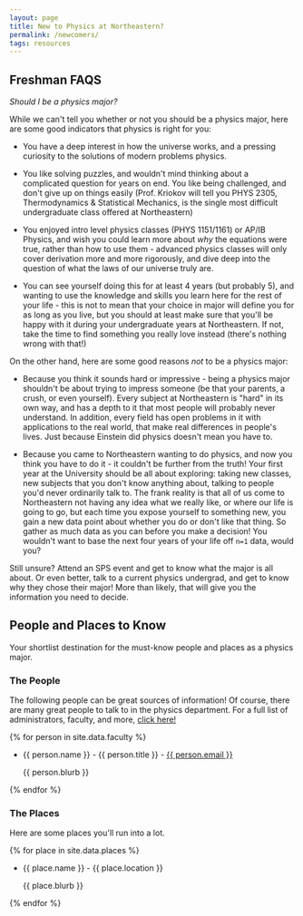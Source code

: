 ```yaml
---
layout: page
title: New to Physics at Northeastern?
permalink: /newcomers/
tags: resources
---
```


## Freshman FAQS

*Should I be a physics major?*

While we can't tell you whether or not you should be a physics major, here are some good indicators that physics is right for you:

* You have a deep interest in how the universe works, and a pressing curiosity to the solutions of modern problems physics.

* You like solving puzzles, and wouldn't mind thinking about a complicated question for years on end. You like being challenged, and don't give up on things easily (Prof. Kriokov will tell you PHYS 2305, Thermodynamics & Statistical Mechanics, is the single most difficult undergraduate class offered at Northeastern)

* You enjoyed intro level physics classes (PHYS 1151/1161) or AP/IB Physics, and wish you could learn more about *why* the equations were true, rather than how to use them - advanced physics classes will only cover derivation more and more rigorously, and dive deep into the question of what the laws of our universe truly are.

* You can see yourself doing this for at least 4 years (but probably 5), and wanting to use the knowledge and skills you learn here for the rest of your life - this is not to mean that your choice in major will define you for as long as you live, but you should at least make sure that you'll be happy with it during your undergraduate years at Northeastern. If not, take the time to find something you really love instead (there's nothing wrong with that!)

On the other hand, here are some good reasons *not* to be a physics major:

* Because you think it sounds hard or impressive - being a physics major shouldn't be about trying to impress someone (be that your parents, a crush, or even yourself). Every subject at Northeastern is "hard" in its own way, and has a depth to it that most people will probably never understand. In addition, every field has open problems in it with applications to the real world, that make real differences in people's lives. Just because Einstein did physics doesn't mean you have to.

* Because you came to Northeastern wanting to do physics, and now you think you have to do it - it couldn't be further from the truth! Your first year at the University should be all about exploring: taking new classes, new subjects that you don't know anything about, talking to people you'd never ordinarily talk to. The frank reality is that all of us come to Northeastern not having any idea what we really like, or where our life is going to go, but each time you expose yourself to something new, you gain a new data point about whether you do or don't like that thing. So gather as much data as you can before you make a decision! You wouldn't want to base the next four years of your life off `n=1` data, would you?

Still unsure? Attend an SPS event and get to know what the major is all about. Or even better, talk to a current physics undergrad, and get to know why they chose their major! More than likely, that will give you the information you need to decide.

## People and Places to Know
[//]: # (Note for editors: the following is auto-generated from faculty.yml and places.yml)
[//]: # (Also did you know this is how you can do a comment in markdown?)
Your shortlist destination for the must-know people and places as a physics major.

### The People

The following people can be great sources of information! Of course, there are many great people to talk to in the physics department. For a full list of administrators, faculty, and more, [click here!](https://cos.northeastern.edu/physics/people/)

{% for person in site.data.faculty %}
* {{ person.name }} - {{ person.title }} - <a href="mailto:{{ person.email }}">{{ person.email }}</a>
    
    {{ person.blurb }}

{% endfor %}

### The Places

Here are some places you'll run into a lot.

{% for place in site.data.places %}
* {{ place.name }} - {{ place.location }}
    
    {{ place.blurb }}

{% endfor %}

